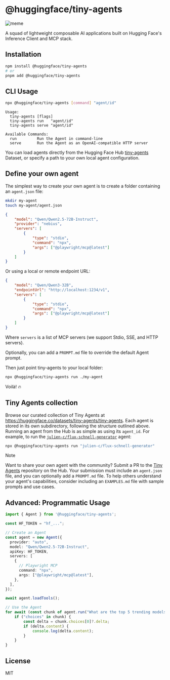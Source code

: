 # @huggingface/tiny-agents

![meme](https://huggingface.co/datasets/huggingface/documentation-images/resolve/main/blog/tiny-agents/legos.png)

A squad of lightweight composable AI applications built on Hugging Face's Inference Client and MCP stack.

## Installation

```bash
npm install @huggingface/tiny-agents
# or
pnpm add @huggingface/tiny-agents
```

## CLI Usage

```bash
npx @huggingface/tiny-agents [command] "agent/id"
```

```
Usage:
  tiny-agents [flags]
  tiny-agents run   "agent/id"
  tiny-agents serve "agent/id"

Available Commands:
  run         Run the Agent in command-line
  serve       Run the Agent as an OpenAI-compatible HTTP server
```

You can load agents directly from the Hugging Face Hub [tiny-agents](https://huggingface.co/datasets/tiny-agents/tiny-agents) Dataset, or specify a path to your own local agent configuration.

## Define your own agent

The simplest way to create your own agent is to create a folder containing an `agent.json` file:

```bash
mkdir my-agent
touch my-agent/agent.json
```

```json
{
	"model": "Qwen/Qwen2.5-72B-Instruct",
	"provider": "nebius",
	"servers": [
		{
			"type": "stdio",
			"command": "npx",
			"args": ["@playwright/mcp@latest"]
		}
	]
}
```

Or using a local or remote endpoint URL:

```json
{
	"model": "Qwen/Qwen3-32B",
	"endpointUrl": "http://localhost:1234/v1",
	"servers": [
		{
			"type": "stdio",
			"command": "npx",
			"args": ["@playwright/mcp@latest"]
		}
	]
}

```

Where `servers` is a list of MCP servers (we support Stdio, SSE, and HTTP servers).

Optionally, you can add a `PROMPT.md` file to override the default Agent prompt.

Then just point tiny-agents to your local folder:

```bash
npx @huggingface/tiny-agents run ./my-agent
```

Voilà! 🔥


## Tiny Agents collection

Browse our curated collection of Tiny Agents at https://huggingface.co/datasets/tiny-agents/tiny-agents. Each agent is stored in its own subdirectory, following the structure outlined above. Running an agent from the Hub is as simple as using its `agent_id`. For example, to run the [`julien-c/flux-schnell-generator`](https://huggingface.co/datasets/tiny-agents/tiny-agents/tree/main/julien-c/flux-schnell-generator) agent:

```bash
npx @huggingface/tiny-agents run "julien-c/flux-schnell-generator"
```

> [!NOTE]
> Want to share your own agent with the community? Submit a PR to the [Tiny Agents](https://huggingface.co/datasets/tiny-agents/tiny-agents/discussions) repository on the Hub. Your submission must include an `agent.json` file, and you can optionally add a `PROMPT.md` file. To help others understand your agent's capabilities, consider including an `EXAMPLES.md` file with sample prompts and use cases.

## Advanced: Programmatic Usage

```typescript
import { Agent } from '@huggingface/tiny-agents';

const HF_TOKEN = "hf_...";

// Create an Agent
const agent = new Agent({
  provider: "auto",
  model: "Qwen/Qwen2.5-72B-Instruct",
  apiKey: HF_TOKEN,
  servers: [
    {
      // Playwright MCP
      command: "npx",
      args: ["@playwright/mcp@latest"],
    },
  ],
});

await agent.loadTools();

// Use the Agent
for await (const chunk of agent.run("What are the top 5 trending models on Hugging Face?")) {
    if ("choices" in chunk) {
        const delta = chunk.choices[0]?.delta;
        if (delta.content) {
            console.log(delta.content);
        }
    }
}
```


## License

MIT
